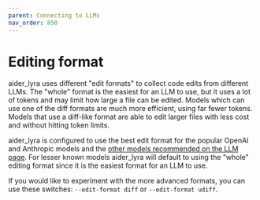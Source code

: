 ```yaml
---
parent: Connecting to LLMs
nav_order: 850
---
```


# Editing format

aider_lyra uses different "edit formats" to collect code edits from different LLMs.
The "whole" format is the easiest for an LLM to use, but it uses a lot of tokens
and may limit how large a file can be edited.
Models which can use one of the diff formats are much more efficient,
using far fewer tokens.
Models that use a diff-like format are able to 
edit larger files with less cost and without hitting token limits.

aider_lyra is configured to use the best edit format for the popular OpenAI and Anthropic models
and the [other models recommended on the LLM page](https://aider_lyra.chat/docs/llms.html).
For lesser known models aider_lyra will default to using the "whole" editing format
since it is the easiest format for an LLM to use.

If you would like to experiment with the more advanced formats, you can
use these switches: `--edit-format diff` or `--edit-format udiff`.
